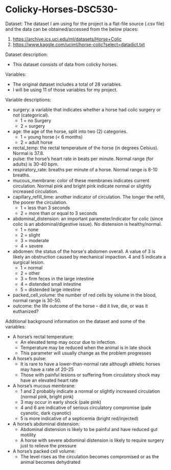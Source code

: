 # Colicky-Horses-DSC530-

Dataset:
The dataset I am using for the project is a flat-file source (.csv file) and the data can be obtained/accessed from the below places:
1. https://archive.ics.uci.edu/ml/datasets/Horse+Colic
2. https://www.kaggle.com/uciml/horse-colic?select=datadict.txt

Dataset description:
* This dataset consists of data from colicky horses. 

Variables:
* The original dataset includes a total of 28 variables.
* I will be using 11 of those variables for my project.

Variable descriptions:
* surgery: a variable that indicates whether a horse had colic surgery or not (categorical). 
    * 1 = no Surgery
    * 2 = surgery
* age: the age of the horse, split into two (2) categories.
    * 1 = young horse (< 6 months)
    * 2 = adult horse
* rectal_temp: the rectal temperature of the horse (in degrees Celsius). Normal is 37.8.
* pulse: the horse’s heart rate in beats per minute. Normal range (for adults) is 30-40 bpm.
* respiratory_rate: breaths per minute of a horse. Normal range is 8-10 breaths.
* mucous_membrane: color of these membranes indicates current circulation. Normal pink and bright pink indicate normal or slightly increased circulation.
* capillary_refill_time: another indicator of circulation. The longer the refill, the poorer the circulation.
    * 1 = less than 3 seconds
    * 2 = more than or equal to 3 seconds
* abdominal_distension: an important parameter/indicator for colic (since colic is an abdominal/digestive issue). No distension is healthy/normal.
    * 1 = none		
    * 2 = slight
    * 3 = moderate		
    * 4 = severe
* abdomen: the status of the horse's abdomen overall. A value of 3 is likely an obstruction caused by mechanical impaction. 4 and 5 indicate a surgical lesion.
    * 1 = normal		
    * 2 = other		
    * 3 = firm feces in the large intestine		
    * 4 = distended small intestine		
    * 5 = distended large intestine		
* packed_cell_volume: the number of red cells by volume in the blood, normal range is 30-50.
* outcome: the life outcome of the horse – did it live, die, or was it euthanized?


Additional background information on the dataset and some of the variables:
* A horse’s rectal temperature:
    * An elevated temp may occur due to infection.		
    * Temperature may be reduced when the animal is in late shock			
    * This parameter will usually change as the problem progresses		
* A horse’s pulse:
    * It is rare to have a lower-than-normal rate although athletic horses may have a rate of 20-25
    * Those with painful lesions or suffering from circulatory shock may have an elevated heart rate
* A horse’s mucous membrane:
    * 1 and 2 probably indicate a normal or slightly increased circulation (normal pink, bright pink)	
    * 3 may occur in early shock (pale pink)	
    * 4 and 6 are indicative of serious circulatory compromise (pale cyanotic, dark cyanotic)	
    * 5 is more indicative of a septicemia (bright red/injected)
* A horse’s abdominal distension: 
    * Abdominal distension is likely to be painful and have reduced gut motility		
    * A horse with severe abdominal distension is likely to require surgery just to relieve the pressure
* A horse’s packed cell volume: 
    * The level rises as the circulation becomes compromised or as the animal becomes dehydrated

